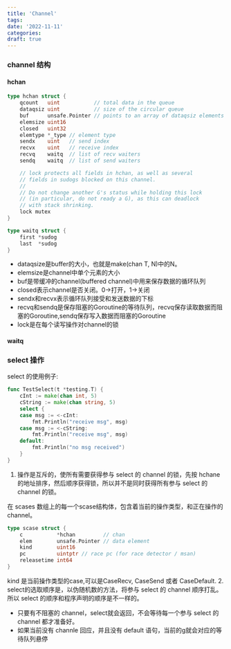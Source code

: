 ```yaml
---
title: 'Channel'
tags:
date: '2022-11-11'
categories:
draft: true
---
```


### channel 结构

#### hchan
```go
type hchan struct {
    qcount   uint           // total data in the queue
    dataqsiz uint           // size of the circular queue
    buf      unsafe.Pointer // points to an array of dataqsiz elements
    elemsize uint16
    closed   uint32
    elemtype *_type // element type
    sendx    uint   // send index
    recvx    uint   // receive index
    recvq    waitq  // list of recv waiters
    sendq    waitq  // list of send waiters

    // lock protects all fields in hchan, as well as several
    // fields in sudogs blocked on this channel.
    //
    // Do not change another G's status while holding this lock
    // (in particular, do not ready a G), as this can deadlock
    // with stack shrinking.
    lock mutex
}

type waitq struct {
    first *sudog
    last  *sudog
}
```
- dataqsize是buffer的大小，也就是make(chan T, N)中的N。
- elemsize是channel中单个元素的大小
- buf是带缓冲的channel(buffered channel)中用来保存数据的循环队列
- closed表示channel是否关闭。0->打开，1->关闭
- sendx和recvx表示循环队列接受和发送数据的下标
- recvq和sendq是保存阻塞的Goroutine的等待队列，recvq保存读取数据而阻塞的Goroutine,sendq保存写入数据而阻塞的Goroutine
- lock是在每个读写操作对channel的锁

#### waitq


### select 操作

select 的使用例子:
```go
func TestSelect(t *testing.T) {
    cInt := make(chan int, 5)
    cString := make(chan string, 5)
    select {
    case msg := <-cInt:
        fmt.Println("receive msg", msg)
    case msg := <-cString:
        fmt.Println("receive msg", msg)
    default:
        fmt.Println("no msg received")
    }
}
```

1. 操作是互斥的，使所有需要获得参与 select 的 channel 的锁，先按 hchane 的地址排序，然后顺序获得锁，所以并不是同时获得所有参与 select 的 channel 的锁。

在 scases 数组上的每一个scase结构体，包含着当前的操作类型，和正在操作的channel。
```go
type scase struct {
    c           *hchan         // chan
    elem        unsafe.Pointer // data element
    kind        uint16
    pc          uintptr // race pc (for race detector / msan)
    releasetime int64
}
```
kind 是当前操作类型的case,可以是CaseRecv, CaseSend 或者 CaseDefault.
2. select的选取顺序是，以伪随机数的方法，将参与 select 的 channel 顺序打乱。所以 select 的顺序和程序声明的顺序是不一样的。

- 只要有不阻塞的 channel，select就会返回，不会等待每一个参与 select 的 channel 都才准备好。
- 如果当前没有 channle 回应，并且没有 default 语句，当前的g就会对应的等待队列悬停